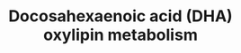 ---
annotations:
- type: Pathway Ontology
  value: lipid metabolic pathway
authors:
- Lcayer
description: Docosahexaenoic acid (DHA) oxylipin metabolism
last-edited: 2022-02-18
organisms:
- Homo sapiens
redirect_from:
- /index.php/Pathway:WP5154
- /instance/WP5154
schema-jsonld:
- '@context': https://schema.org/
  '@id': https://wikipathways.github.io/pathways/WP5154.html
  '@type': Dataset
  creator:
    '@type': Organization
    name: WikiPathways
  description: Docosahexaenoic acid (DHA) oxylipin metabolism
  keywords:
  - Neuroprotectin D1
  - COX2
  - 17-HpDoHE
  - 8-HpDoHE
  - sEH
  - 14,20-DiHDoHE
  - 21-HDoHE
  - LOX
  - Resolvin D6
  - 11-HDoHE
  - 4-HpDoHE
  - Protectin D1
  - 13(14)-EpDPE
  - 16(17)-EpDPE
  - ASA
  - 20-HDoHE
  - 4(5)-EpDPE
  - 13,14-DiHDPE
  - 4-HDoHE
  - aspirin-triggered resolvin D4
  - 14-HDoHE
  - 22-HDoHE
  - 4,5-DiHDPE
  - 19(20)-EpDPE
  - 17-HDoHE
  - Maresin 2
  - Resolvin D5
  - aspirin-triggered resolvin D3
  - 19,20-DiHDPE
  - 16-HpDoHE
  - 14,21-DiHDoHE
  - Resolvin D4
  - aspirin-triggered resolvin D1
  - 7-HpDoHE
  - 11-HpDoHE
  - CYP omega-hydrolase
  - 7,8-DiHDPE
  - 16,17-DiHDPE
  - Resolvin D2
  - 8-HDoHE
  - Resolvin D1
  - 13-HpDoHE
  - PDX
  - 16-HDoHE
  - aspirin-triggered protectin D1
  - 7-HDoHE
  - 13-HDoHE
  - CYP epoxygenase
  - 14-HpDoHE
  - 7-oxo-DoHE
  - Resolvin D3
  - DHA
  - 17(R)-HpDoHE
  - 10,11-DiHDPE
  - aspirin-triggered resolvin D2
  - 10-HDoHE
  - 7(8)-EpDPE
  - Maresin 1
  - 10-HpDoHE
  - 10(11)-EpDPE
  license: CC0
  name: Docosahexaenoic acid (DHA) oxylipin metabolism
seo: CreativeWork
title: Docosahexaenoic acid (DHA) oxylipin metabolism
wpid: WP5154
---
